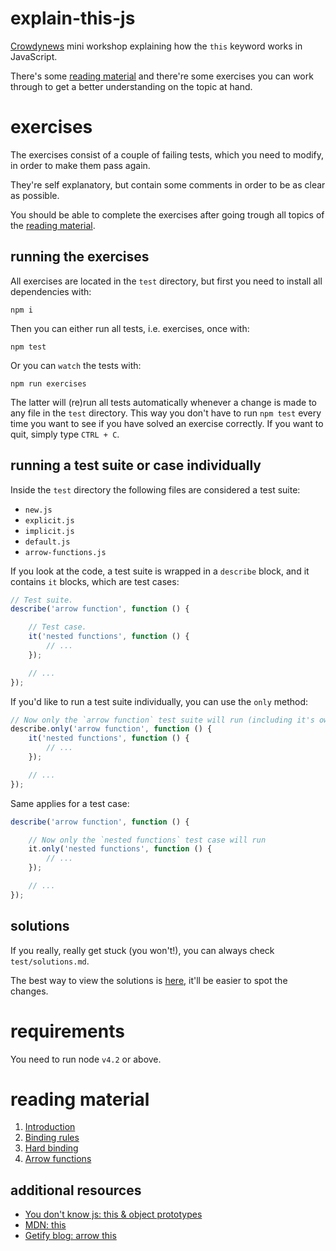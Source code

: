 # explain-this-js
[Crowdynews](http://www.crowdynews.com/) mini workshop explaining how the `this` keyword works in JavaScript.

There's some [reading material](#reading-material) and there're some exercises you can work through to get a better understanding on the topic at hand.

# exercises
The exercises consist of a couple of failing tests, which you need
to modify, in order to make them pass again.

They're self explanatory, but contain some comments in order to
be as clear as possible.

You should be able to complete the exercises after going trough
all topics of the [reading material](#reading-material).

## running the exercises
All exercises are located in the `test` directory, but first you
need to install all dependencies with:
```
npm i
```
Then you can either run all tests, i.e. exercises, once with:
```
npm test
```
Or you can `watch` the tests with:
```
npm run exercises
```
The latter will (re)run all tests automatically whenever a
change is made to any file in the `test` directory. This way
you don't have to run `npm test` every time you want to see if
you have solved an exercise correctly. If you want to quit, simply
type `CTRL + C`.

## running a test suite or case individually
Inside the `test` directory the following files are considered
a test suite:
* `new.js`
* `explicit.js`
* `implicit.js`
* `default.js`
* `arrow-functions.js`

If you look at the code, a test suite is wrapped in a `describe` block, and it contains `it` blocks, which are test cases:

```javascript
// Test suite.
describe('arrow function', function () {

	// Test case.
	it('nested functions', function () {
		// ...
	});

	// ...
});
```

If you'd like to run a test suite individually, you can use the
`only` method:

```javascript
// Now only the `arrow function` test suite will run (including it's own test cases).
describe.only('arrow function', function () {
	it('nested functions', function () {
		// ...
	});

	// ...
});
```

Same applies for a test case:

```javascript
describe('arrow function', function () {

	// Now only the `nested functions` test case will run
	it.only('nested functions', function () {
		// ...
	});

	// ...
});
```

## solutions
If you really, really get stuck (you won't!), you can always check
`test/solutions.md`.

The best way to view the solutions is [here](https://github.com/danillouz/explain-this-js/blob/master/test/solutions.md), it'll be easier to
spot the changes.

# requirements
You need to run node `v4.2` or above.

# reading material
1. [Introduction](resources/index.md#1-introduction)
2. [Binding rules](resources/binding-rules.md#2-binding-rules)
3. [Hard binding](resources/hard-binding.md#3-hard-binding)
4. [Arrow functions](resources/arrow-functions.md#4-arrow-functions)

## additional resources
- [You don't know js: this & object prototypes](https://github.com/getify/You-Dont-Know-JS/tree/master/this%20%26%20object%20prototypes)
- [MDN: this](https://developer.mozilla.org/en-US/docs/Web/JavaScript/Reference/Operators/this)
- [Getify blog: arrow this](http://blog.getify.com/arrow-this/)
